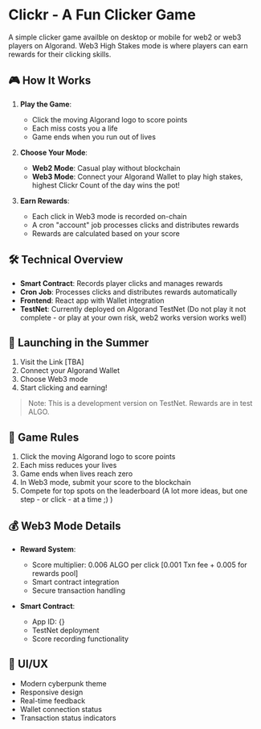 # Clickr - A Fun Clicker Game

A simple clicker game availble on desktop or mobile for web2 or web3 players on Algorand. Web3 High Stakes mode is where players can earn rewards for their clicking skills.

## 🎮 How It Works

1. **Play the Game**:
   - Click the moving Algorand logo to score points
   - Each miss costs you a life
   - Game ends when you run out of lives

2. **Choose Your Mode**:
   - **Web2 Mode**: Casual play without blockchain
   - **Web3 Mode**: Connect your Algorand Wallet to play high stakes, highest Clickr Count of the day wins the pot!

3. **Earn Rewards**:
   - Each click in Web3 mode is recorded on-chain
   - A cron "account" job processes clicks and distributes rewards
   - Rewards are calculated based on your score

## 🛠️ Technical Overview

- **Smart Contract**: Records player clicks and manages rewards
- **Cron Job**: Processes clicks and distributes rewards automatically
- **Frontend**: React app with Wallet integration
- **TestNet**: Currently deployed on Algorand TestNet (Do not play it not complete - or play at your own risk, web2 works version works well)

## 🚀 Launching in the Summer

1. Visit the Link [TBA]
2. Connect your Algorand Wallet
3. Choose Web3 mode
4. Start clicking and earning!

> Note: This is a development version on TestNet. Rewards are in test ALGO.

## 🎯 Game Rules

1. Click the moving Algorand logo to score points
2. Each miss reduces your lives
3. Game ends when lives reach zero
4. In Web3 mode, submit your score to the blockchain
5. Compete for top spots on the leaderboard
(A lot more ideas, but one step - or click - at a time ;) )

## 💰 Web3 Mode Details

- **Reward System**:
  - Score multiplier: 0.006 ALGO per click [0.001 Txn fee + 0.005 for rewards pool]
  - Smart contract integration
  - Secure transaction handling

- **Smart Contract**:
  - App ID: {}
  - TestNet deployment
  - Score recording functionality

## 📱 UI/UX

- Modern cyberpunk theme
- Responsive design
- Real-time feedback
- Wallet connection status
- Transaction status indicators

